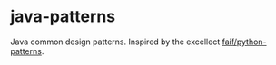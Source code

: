 # java-patterns
Java common design patterns.
Inspired by the excellect [faif/python-patterns](https://github.com/faif/python-patterns).
